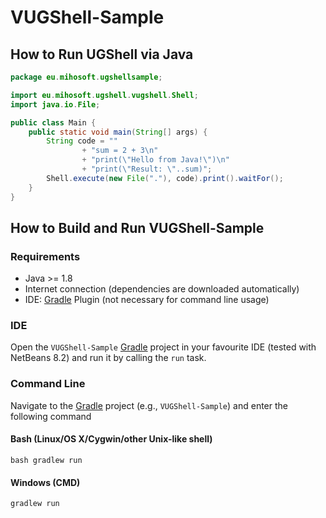 # VUGShell-Sample

## How to Run UGShell via Java

```java
package eu.mihosoft.ugshellsample;

import eu.mihosoft.ugshell.vugshell.Shell;
import java.io.File;

public class Main {
    public static void main(String[] args) {
        String code = ""
                + "sum = 2 + 3\n"
                + "print(\"Hello from Java!\")\n"
                + "print(\"Result: \"..sum)";
        Shell.execute(new File("."), code).print().waitFor();
    }
}
```

## How to Build and Run VUGShell-Sample

### Requirements

- Java >= 1.8
- Internet connection (dependencies are downloaded automatically)
- IDE: [Gradle](http://www.gradle.org/) Plugin (not necessary for command line usage)

### IDE

Open the `VUGShell-Sample` [Gradle](http://www.gradle.org/) project in your favourite IDE (tested with NetBeans 8.2) and run it
by calling the `run` task.

### Command Line

Navigate to the [Gradle](http://www.gradle.org/) project (e.g., `VUGShell-Sample`) and enter the following command

#### Bash (Linux/OS X/Cygwin/other Unix-like shell)

    bash gradlew run
    
#### Windows (CMD)

    gradlew run
